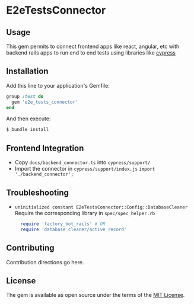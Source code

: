# E2eTestsConnector


## Usage
This gem permits to connect frontend apps like react, angular, etc with backend rails apps to run end to end tests using libraries like [cypress](https://www.cypress.io/)

## Installation
Add this line to your application's Gemfile:

```ruby
group :test do
  gem 'e2e_tests_connector'
end
```

And then execute:
```bash
$ bundle install
```

## Frontend Integration
- Copy `docs/backend_connector.ts` into `cypress/support/` 
- Import the connector in `cypress/support/index.js`
  `import './backend_connector';`

## Troubleshooting
- `uninitialized constant E2eTestsConnector::Config::DatabaseCleaner`
  Require the corresponding library in `spec/spec_helper.rb`
  ```ruby
    require 'factory_bot_rails' # OR
    require 'database_cleaner/active_record'
  ```

## Contributing
Contribution directions go here.

## License
The gem is available as open source under the terms of the [MIT License](https://opensource.org/licenses/MIT).
